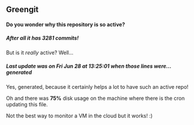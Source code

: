 ## Greengit

#### Do you wonder why this repository is so active?

##### After all it has 3281 commits!

But is it *really* active? Well...

##### Last update was on Fri Jun 28 at 13:25:01 when those lines were... generated

Yes, generated, because it certainly helps a lot to have such an active repo!

Oh and there was **75%** disk usage on the machine
where there is the cron updating this file.

Not the best way to monitor a VM in the cloud but it works! :)
